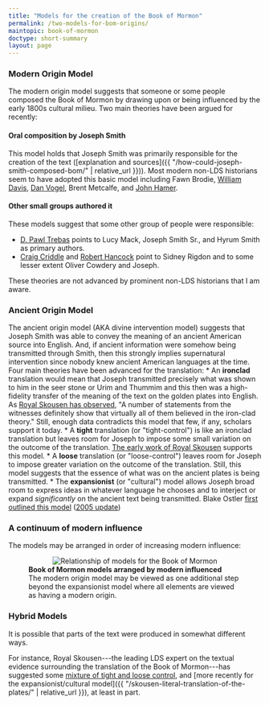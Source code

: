 ```yaml
---
title: "Models for the creation of the Book of Mormon"
permalink: /two-models-for-bom-origins/
maintopic: book-of-mormon
doctype: short-summary
layout: page
---
```


### Modern Origin Model

The modern origin model suggests that someone or some people composed the Book of Mormon by drawing upon or being influenced by the early 1800s cultural milieu.  Two main theories have been argued for recently:

#### Oral composition by Joseph Smith

This model holds that Joseph Smith was primarily responsible for the creation of the text ([explanation and sources]({{ "/how-could-joseph-smith-composed-bom/" | relative_url }})). Most modern non-LDS historians seem to have adopted this basic model including Fawn Brodie, [William Davis](https://uncpress.org/book/9781469655666/visions-in-a-seer-stone/), [Dan Vogel](https://www.mormonstories.org/podcast/book-of-mormon-dan-vogel/), Brent Metcalfe, and [John Hamer](https://www.mormonstories.org/podcast/john-hamer-book-of-mormon-creation/).

#### Other small groups authored it

These models suggest that some other group of people were responsible:

* [D. Pawl Trebas](https://www.youtube.com/watch?v=wf3MluItWQE) points to Lucy Mack, Joseph Smith Sr., and Hyrum Smith as primary authors.
* [Craig Criddle](https://www.youtube.com/watch?v=utDU45lm210&list=PLCC85CE4017A42CE3) and [Robert Hancock](https://www.youtube.com/watch?v=fC4u6lOQONs&list=PL09606347D9096CB6) point to Sidney Rigdon and to some lesser extent Oliver Cowdery and Joseph.

These theories are not advanced by prominent non-LDS historians that I am aware.

### Ancient Origin Model

The ancient origin model (AKA divine intervention model) suggests that Joseph Smith was able to convey the meaning of an ancient American source into English.  And, if ancient information were somehow being transmitted through Smith, then this strongly implies supernatural intervention since nobody knew ancient American languages at the time.  Four main theories have been advanced for the translation:
    * An **ironclad** translation would mean that Joseph transmitted precisely what was shown to him in the seer stone or Urim and Thummim and this then was a high-fidelity transfer of the meaning of the text on the golden plates into English.  As [Royal Skousen has observed](https://scholarsarchive.byu.edu/cgi/viewcontent.cgi?article=1186&context=jbms), "A number of statements from the witnesses definitely show that virtually all of them believed in the iron-clad theory."  Still, enough data contradicts this model that few, if any, scholars support it today.
    * A **tight** translation (or "tight-control") is like an ironclad translation but leaves room for Joseph to impose some small variation on the outcome of the translation.  [The early work of Royal Skousen](https://scholarsarchive.byu.edu/jbms/vol7/iss1/4/) supports this model.
    * A **loose** translation (or "loose-control") leaves room for Joseph to impose greater variation on the outcome of the translation.  Still, this model suggests that the essence of what was on the ancient plates is being transmitted.
    * The **expansionist** (or "cultural") model allows Joseph broad room to express ideas in whatever language he chooses and to interject or expand *significantly* on the ancient text being transmitted.  Blake Ostler [first outlined this model](https://www.dialoguejournal.com/wp-content/uploads/sbi/articles/Dialogue_V20N01_68.pdf) ([2005 update](https://www.timesandseasons.org/harchive/2005/04/updating-the-expansion-theory/))

### A continuum of modern influence

The models may be arranged in order of increasing modern influence:

<figure>
  <center><img src="{{ "/communications/images/bom_origin_models.png" | relative_url }}" alt="Relationship of models for the Book of Mormon"></center>
  <figcaption><strong>Book of Mormon models arranged by modern influenced</strong><br/>The modern origin model may be viewed as one additional step beyond the expansionist model where all elements are viewed as having a modern origin.</figcaption>
</figure>

### Hybrid Models

It is possible that parts of the text were produced in somewhat different ways.

For instance, Royal Skousen---the leading LDS expert on the textual evidence surrounding the translation of the Book of Mormon---has suggested some [mixture of tight and loose control](https://scholarsarchive.byu.edu/cgi/viewcontent.cgi?article=1186&context=jbms), and [more recently for the expansionist/cultural model]({{ "/skousen-literal-translation-of-the-plates/" | relative_url }}), at least in part.
